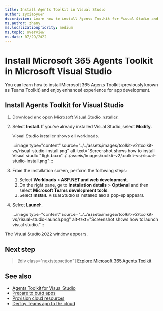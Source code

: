 ```yaml
---
title: Install Agents Toolkit in Visual Studio
author: zyxiaoyuer
description: Learn how to install Agents Toolkit for Visual Studio and to use Visual Studio installer to install the required version of Visual Studio.
ms.author: zhany
ms.localizationpriority: medium
ms.topic: overview
ms.date: 07/29/2022
---
```


# Install Microsoft 365 Agents Toolkit in Microsoft Visual Studio

You can learn how to install Microsoft 365 Agents Toolkit (previously known as Teams Toolkit) and enjoy enhanced experience for app development.

## Install Agents Toolkit for Visual Studio

1. Download and open [Microsoft Visual Studio installer](https://aka.ms/VSDownload).
1. Select **Install**. If you've already installed Visual Studio, select **Modify**.

   Visual Studio installer shows all workloads.

   :::image type="content" source="../../assets/images/toolkit-v2/toolkit-vs/visual-studio-install.png" alt-text="Screenshot shows how to install Visual studio." lightbox="../../assets/images/toolkit-v2/toolkit-vs/visual-studio-install.png":::

1. From the installation screen, perform the following steps:
   1. Select **Workloads** > **ASP.NET and web development**.
   1. On the right pane, go to **Installation details** > **Optional** and then select **Microsoft Teams development tools**.
   1. Select **Install**. Visual Studio is installed and a pop-up appears.

1. Select **Launch**.

   :::image type="content" source="../../assets/images/toolkit-v2/toolkit-vs/visual-studio-launch.png" alt-text="Screenshot shows how to launch visual studio.":::

The Visual Studio 2022 window appears.

## Next step

> [!div class="nextstepaction"]
> [Explore Microsoft 365 Agents Toolkit](explore-Teams-Toolkit-vs.md)

## See also

* [Agents Toolkit for Visual Studio](teams-toolkit-fundamentals-vs.md)
* [Prepare to build apps](build-environments-vs.md)
* [Provision cloud resources](provision-vs.md)
* [Deploy Teams app to the cloud](deploy-vs.md)
